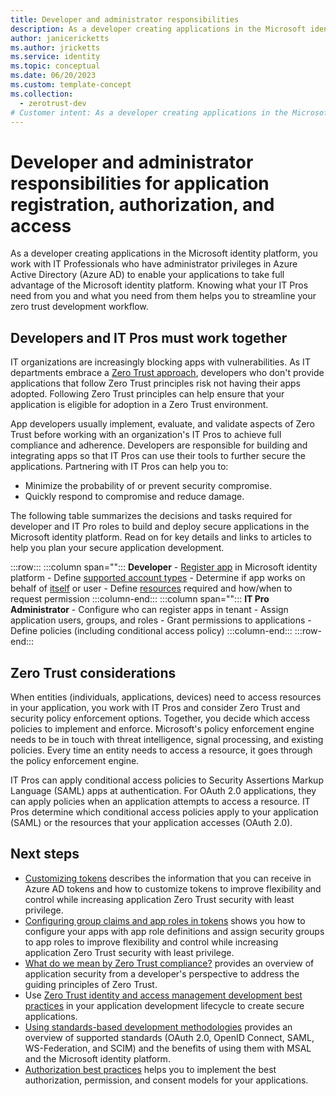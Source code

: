 ```yaml
---
title: Developer and administrator responsibilities
description: As a developer creating applications in the Microsoft identity platform, knowing what your IT Pros need from you and what you need from them helps you to streamline your Zero Trust development workflow.
author: janicericketts
ms.author: jricketts
ms.service: identity
ms.topic: conceptual
ms.date: 06/20/2023
ms.custom: template-concept
ms.collection:
  - zerotrust-dev
# Customer intent: As a developer creating applications in the Microsoft identity platform, I want to know what my IT Pros need from me, and what I need from them, so that I can streamline my Zero Trust development workflow.
---
```

# Developer and administrator responsibilities for application registration, authorization, and access

As a developer creating applications in the Microsoft identity platform, you work with IT Professionals who have administrator privileges in Azure Active Directory (Azure AD) to enable your applications to take full advantage of the Microsoft identity platform. Knowing what your IT Pros need from you and what you need from them helps you to streamline your zero trust development workflow.

## Developers and IT Pros must work together

IT organizations are increasingly blocking apps with vulnerabilities. As IT departments embrace a [Zero Trust approach](overview.md), developers who don't provide applications that follow Zero Trust principles risk not having their apps adopted. Following Zero Trust principles can help ensure that your application is eligible for adoption in a Zero Trust environment.

App developers usually implement, evaluate, and validate aspects of Zero Trust before working with an organization's IT Pros to achieve full compliance and adherence. Developers are responsible for building and integrating apps so that IT Pros can use their tools to further secure the applications. Partnering with IT Pros can help you to:

- Minimize the probability of or prevent security compromise.
- Quickly respond to compromise and reduce damage.

The following table summarizes the decisions and tasks required for developer and IT Pro roles to build and deploy secure applications in the Microsoft identity platform. Read on for key details and links to articles to help you plan your secure application development.

:::row:::
   :::column span="":::
      **Developer**
      - [Register app](/azure/active-directory/develop/quickstart-register-app) in Microsoft identity platform
      - Define [supported account types](identity-supported-account-types.md)
      - Determine if app works on behalf of [itself](identity-non-user-applications.md) or user
      - Define [resources](acquire-application-authorization-to-access-resources.md) required and how/when to request permission
   :::column-end:::
   :::column span="":::
      **IT Pro Administrator**
      - Configure who can register apps in tenant
      - Assign application users, groups, and roles
      - Grant permissions to applications
      - Define policies (including conditional access policy)
   :::column-end:::
:::row-end:::

## Zero Trust considerations

When entities (individuals, applications, devices) need to access resources in your application, you work with IT Pros and consider Zero Trust and security policy enforcement options. Together, you decide which access policies to implement and enforce. Microsoft's policy enforcement engine needs to be in touch with threat intelligence, signal processing, and existing policies. Every time an entity needs to access a resource, it goes through the policy enforcement engine.

IT Pros can apply conditional access policies to Security Assertions Markup Language (SAML) apps at authentication. For OAuth 2.0 applications, they can apply policies when an application attempts to access a resource. IT Pros determine which conditional access policies apply to your application (SAML) or the resources that your application accesses (OAuth 2.0).

## Next steps

- [Customizing tokens](zero-trust-token-customization.md) describes the information that you can receive in Azure AD tokens and how to customize tokens to improve flexibility and control while increasing application Zero Trust security with least privilege.
- [Configuring group claims and app roles in tokens](configure-tokens-group-claims-app-roles.md) shows you how to configure your apps with app role definitions and assign security groups to app roles to improve flexibility and control while increasing application Zero Trust security with least privilege.
- [What do we mean by Zero Trust compliance?](identity-zero-trust-compliance.md) provides an overview of application security from a developer's perspective to address the guiding principles of Zero Trust.
- Use [Zero Trust identity and access management development best practices](identity-iam-development-best-practices.md) in your application development lifecycle to create secure applications.
- [Using standards-based development methodologies](identity-standards-based-development-methodologies.md) provides an overview of supported standards (OAuth 2.0, OpenID Connect, SAML, WS-Federation, and SCIM) and the benefits of using them with MSAL and the Microsoft identity platform.
- [Authorization best practices](developer-strategy-authorization-best-practices.md) helps you to implement the best authorization, permission, and consent models for your applications.
